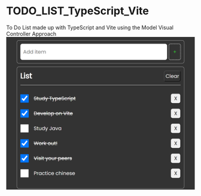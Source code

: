 # TODO_LIST_TypeScript_Vite
To Do List made up with TypeScript and Vite using the Model Visual Controller Approach
![Preview](image.png)